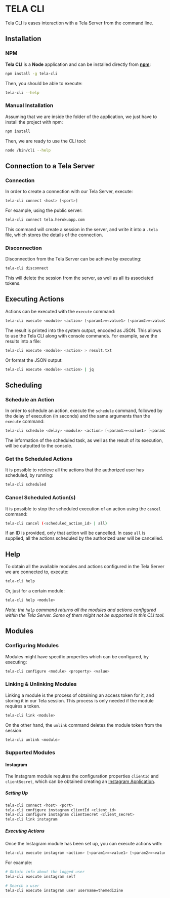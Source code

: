# TELA CLI

Tela CLI is eases interaction with a Tela Server from the command line.

## Installation

### NPM

**Tela CLI** is a **Node** application and can be installed directly from [**npm**](https://www.npmjs.com/package/tela-cli):

```bash
npm install -g tela-cli
```

Then, you should be able to execute:

```bash
tela-cli --help
```

### Manual Installation

Assuming that we are inside the folder of the application, we just have to install the project with npm:

```bash
npm install
```

Then, we are ready to use the CLI tool:

```bash
node /bin/cli --help
```


## Connection to a Tela Server

### Connection

In order to create a connection with our Tela Server, execute:

```bash
tela-cli connect <host> [<port>]
``` 

For example, using the public server:

```bash
tela-cli connect tela.herokuapp.com
```

This command will create a session in the server, and write it into a `.tela` file, which stores the details of the connection.

### Disconnection

Disconnection from the Tela Server can be achieve by executing:

```bash
tela-cli disconnect
```

This will delete the session from the server, as well as all its associated tokens.

## Executing Actions

Actions can be executed with the `execute` command:

```bash
tela-cli execute <module> <action> [<param1>=<value1> [<param2>=<value2> ...]]
```

The result is printed into the system output, encoded as JSON. This allows to use the Tela CLI along with console commands. For example, save the results into a file: 

```bash
tela-cli execute <module> <action> > result.txt
```

Or format the JSON output:

```bash
tela-cli execute <module> <action> | jq
```

## Scheduling

### Schedule an Action

In order to schedule an action, execute the `schedule` command, followed by the delay of execution (in seconds) and the same arguments than the `execute` command:

```bash
tela-cli schedule <delay> <module> <action> [<param1>=<value1> [<param2>=<value2> ...]]
```

The information of the scheduled task, as well as the result of its execution, will be outputted to the console.

### Get the Scheduled Actions

It is possible to retrieve all the actions that the authorized user has scheduled, by running:

```bash
tela-cli scheduled
```

### Cancel Scheduled Action(s)

It is possible to stop the scheduled execution of an action using the `cancel` command:

```bash
tela-cli cancel (<scheduled_action_id> | all)
```

If an ID is provided, only that action will be cancelled. In case `all` is supplied, all the actions scheduled by the authorized user will be cancelled.

## Help

To obtain all the available modules and actions configured in the Tela Server we are connected to, execute:


```bash
tela-cli help
```

Or, just for a certain module:

```bash
tela-cli help <module>
```

*Note: the `help` command returns all the modules and actions configured within the Tela Server. Some of them might not be supported in this CLI tool.*



## Modules 

### Configuring Modules

Modules might have specific properties which can be configured, by executing: 

```bash
tela-cli configure <module> <property> <value>
```

### Linking & Unlinking Modules

Linking a module is the process of obtaining an access token for it, and storing it in our Tela session. This process is only needed if the module requires a token.

```bash
tela-cli link <module>
```

On the other hand, the `unlink` command deletes the module token from the session:

```bash
tela-cli unlink <module>
```

### Supported Modules

#### Instagram

The Instagram module requires the configuration properties `clientId` and `clientSecret`, which can be obtained creating an [Instagram Application](https://www.instagram.com/developer/clients/manage/).

##### Setting Up

```bash
tela-cli connect <host> <port>
tela-cli configure instagram clientId <client_id>
tela-cli configure instagram clientSecret <client_secret>
tela-cli link instagram
```

##### Executing Actions

Once the Instagram module has been set up, you can execute actions with:

```bash
tela-cli execute instagram <action> [<param1>=<value1> [<param2>=<value2> ...]]
```

For example:

```bash
# Obtain info about the logged user
tela-cli execute instagram self

# Search a user
tela-cli execute instagram user username=themedizine
```